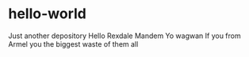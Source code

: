 # hello-world
Just another depository
Hello Rexdale Mandem 
Yo wagwan 
If you from Armel you the biggest waste of them all
